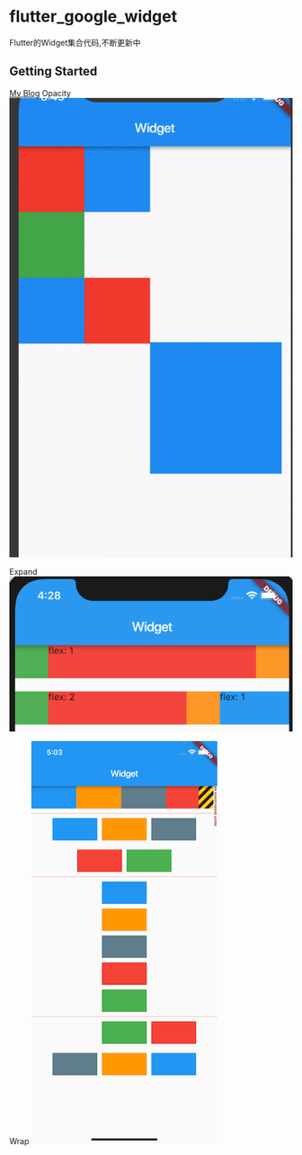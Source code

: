 # flutter_google_widget

Flutter的Widget集合代码,不断更新中

## Getting Started

[My Blog](http://fultterliker.com)
Opacity
![Opacity](https://raw.githubusercontent.com/dlgchg/flutter_google_widgets/master/screenshots/opacity.gif)

Expand
![Expand](https://raw.githubusercontent.com/dlgchg/flutter_google_widgets/master/screenshots/expanded_1.png)

Wrap
![Wrap](https://raw.githubusercontent.com/dlgchg/flutter_google_widgets/master/screenshots/warp_1.png)
